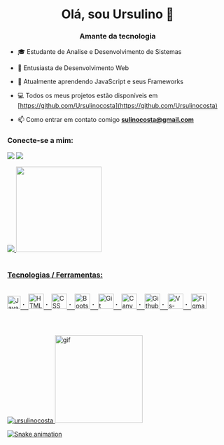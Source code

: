 <h1 align = "center"> Olá, sou Ursulino 👋  </h1>
<h3 align = "center"> Amante da tecnologia </h3>

- 🎓 Estudante de Analise e Desenvolvimento de Sistemas 

- 📌 Entusiasta de Desenvolvimento Web

- 🌱 Atualmente aprendendo JavaScript e seus Frameworks

- 💻 Todos os meus projetos estão disponíveis em [https://github.com/Ursulinocosta](https://github.com/Ursulinocosta)

- 📫 Como entrar em contato comigo **sulinocosta@gmail.com**


<h3 align = "left"> Conecte-se a mim: </h3>

<a href="https://www.linkedin.com/in/ursulino-rocha/" target="_blank"><img src="https://img.shields.io/badge/-LinkedIn-%230077B5?style=for-the-badge&logo=linkedin&logoColor=white" target="_blank"></a> 
<a href="https://discord.gg/cW82hJHy" target="_blank"><img src="https://img.shields.io/badge/Discord-7289DA?style=for-the-badge&logo=discord&logoColor=white" target="_blank"></a> 


<a href="https://github.com/Ursulinocosta">
 
  <img src = "https://github-readme-stats.vercel.app/api?username=ursulinocosta&show_icons=true&theme=dark&include_all_commits=true&count_private=true" />
<img height = "195em"  src = "https://github-readme-stats.vercel.app/api/top-langs/?username=ursulinocosta&theme=dark"/>
 <h1></h1> 
<h3 align = "left"> Tecnologias / Ferramentas: </h3>
<div style="display: inline_block"><br>
   <img alt="JavaScript" height ="30em" src="https://cdn.jsdelivr.net/gh/devicons/devicon/icons/javascript/javascript-original.svg" />
⠁ <img alt="HTML5"      height ="35em" src="https://cdn.jsdelivr.net/gh/devicons/devicon/icons/html5/html5-original-wordmark.svg" />
⠁ <img alt="CSS"        height ="35em" src="https://cdn.jsdelivr.net/gh/devicons/devicon/icons/css3/css3-original-wordmark.svg" />
⠁ <img alt="Bootstrap"  height ="35em" src="https://cdn.jsdelivr.net/gh/devicons/devicon/icons/bootstrap/bootstrap-original.svg" />
⠁ <img alt="Git"        height ="35em" src="https://cdn.jsdelivr.net/gh/devicons/devicon/icons/git/git-plain.svg" />
⠁ <img alt="Canva"      height ="35em" src="https://cdn.jsdelivr.net/gh/devicons/devicon/icons/canva/canva-original.svg" />
⠁ <img alt="Github"     height ="35em" src="https://cdn.jsdelivr.net/gh/devicons/devicon/icons/github/github-original.svg" />
⠁ <img alt="Vs-Code"    height ="35em" src="https://cdn.jsdelivr.net/gh/devicons/devicon/icons/vscode/vscode-original.svg" />
⠁ <img alt="Figma"      height="35em" src="https://cdn.jsdelivr.net/gh/devicons/devicon/icons/figma/figma-original.svg" />
      
          
<h1></h1>                                                                                                               

</div></br>

 <img  src = "https://github-readme-streak-stats.herokuapp.com/?user=ursulinocosta&theme=dark" alt = "ursulinocosta" />

 <img aling = "center" alt="gif" src="https://media.giphy.com/media/ThudM9Zg6wKEmkeBZK/giphy.gif" height="200" width="200"/>
 
![Snake animation](https://github.com/Ursulinocosta/Ursulinocosta/blob/output/github-contribution-grid-snake.svg)

 

